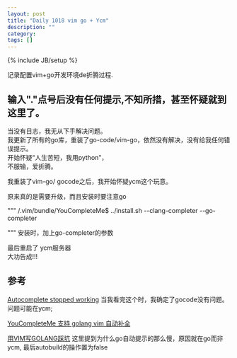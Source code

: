 ```yaml
---
layout: post
title: "Daily 1018 vim go + Ycm"
description: ""
category: 
tags: []
---
```

{% include JB/setup %}


记录配置vim+go开发环境de折腾过程. 

## 输入"."点号后没有任何提示,不知所措，甚至怀疑就到这里了。 

当没有日志，我无从下手解决问题。  
我更新了所有的go库，重装了go-code/vim-go，依然没有解决，没有给我任何错误提示。  
开始怀疑“人生苦短，我用python"，  
不服输，爱折腾。  

我重装了vim-go/ gocode之后，我开始怀疑ycm这个玩意。   

原来真的是需要升级，而且安装时要注意go   

""" 
/.vim/bundle/YouCompleteMe$ ../install.sh --clang-completer --go-completer

""" 
安装时，加上go-completer的参数  


最后重启了 ycm服务器  
大功告成!!!

## 参考

[Autocomplete stopped working](https://github.com/fatih/vim-go/issues/659) 当我看完这个时，我确定了gocode没有问题。问题可能在ycm;   

[YouCompleteMe 支持 golang vim 自动补全](https://blog.csdn.net/haidonglin/article/details/78411968)   

[用VIM写GOLANG踩坑](http://qwding.github.io/post/vim_golang/) 这里提到为什么go自动提示的那么慢，原因就在go而非ycm, 最后autobuild的操作置为false  
